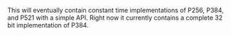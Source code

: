 This will eventually contain constant time implementations of P256, P384,
and P521 with a simple API. Right now it currently contains a complete
32 bit implementation of P384.